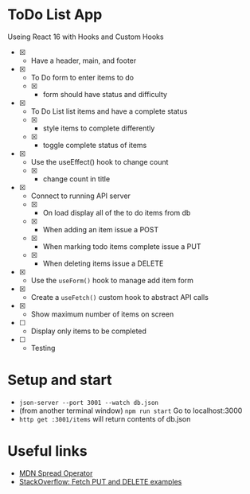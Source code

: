 # ToDo List App
Useing React 16 with Hooks and Custom Hooks

- [x] - Have a header, main, and footer
- [x] - To Do form to enter items to do
  - [x] - form should have status and difficulty
- [x] - To Do List list items and have a complete status
  - [x] - style items to complete differently
  - [x] - toggle complete status of items
- [x] - Use the useEffect() hook to change count
  - [x] - change count in title
- [x] - Connect to running API server
  - [x] - On load display all of the to do items from db
  - [x] - When adding an item issue a POST
  - [x] - When marking todo items complete issue a PUT
  - [x] - When deleting items issue a DELETE
- [x] - Use the `useForm()` hook to manage add item form
- [x] - Create a `useFetch()` custom hook to abstract API calls
- [x] - Show maximum number of items on screen
- [ ] - Display only items to be completed
- [ ] - Testing



# Setup and start

- `json-server --port 3001 --watch db.json`
- (from another terminal window) `npm run start` Go to localhost:3000
- `http get :3001/items` will return contents of db.json


# Useful links

- [MDN Spread Operator](https://developer.mozilla.org/en-US/docs/Web/JavaScript/Reference/Operators/Spread_syntax)
- [StackOverflow: Fetch PUT and DELETE examples](https://stackoverflow.com/questions/40284338/javascript-fetch-delete-and-put-requests)
